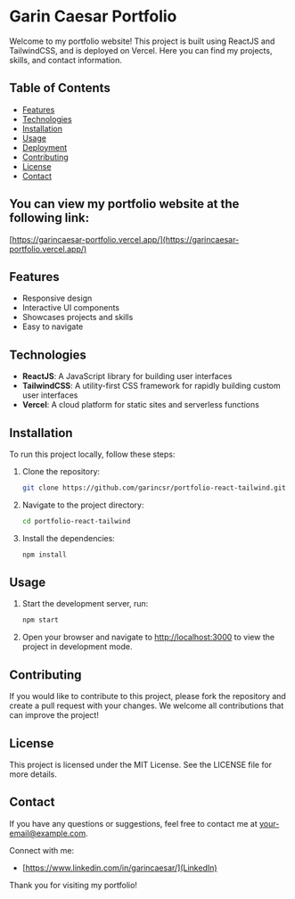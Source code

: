 # Garin Caesar Portfolio

Welcome to my portfolio website! This project is built using ReactJS and TailwindCSS, and is deployed on Vercel. Here you can find my projects, skills, and contact information.

## Table of Contents

- [Features](#features)
- [Technologies](#technologies)
- [Installation](#installation)
- [Usage](#usage)
- [Deployment](#deployment)
- [Contributing](#contributing)
- [License](#license)
- [Contact](#contact)

## You can view my portfolio website at the following link:

[https://garincaesar-portfolio.vercel.app/](https://garincaesar-portfolio.vercel.app/)

## Features

- Responsive design
- Interactive UI components
- Showcases projects and skills
- Easy to navigate

## Technologies

- **ReactJS**: A JavaScript library for building user interfaces
- **TailwindCSS**: A utility-first CSS framework for rapidly building custom user interfaces
- **Vercel**: A cloud platform for static sites and serverless functions

## Installation

To run this project locally, follow these steps:

1. Clone the repository:

   ```bash
   git clone https://github.com/garincsr/portfolio-react-tailwind.git

   ```

2. Navigate to the project directory:

   ```bash
   cd portfolio-react-tailwind

   ```

3. Install the dependencies:

   ```bash
   npm install

   ```

## Usage

1. Start the development server, run:

   ```bash
   npm start

   ```

2. Open your browser and navigate to [http://localhost:3000](http://localhost:3000) to view the project in development mode.

## Contributing

If you would like to contribute to this project, please fork the repository and create a pull request with your changes. We welcome all contributions that can improve the project!

## License

This project is licensed under the MIT License. See the LICENSE file for more details.

## Contact

If you have any questions or suggestions, feel free to contact me at your-email@example.com.

Connect with me:

- [https://www.linkedin.com/in/garincaesar/](LinkedIn)

Thank you for visiting my portfolio!
